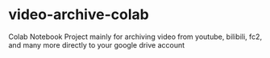 # video-archive-colab
Colab Notebook Project mainly for archiving video from youtube, bilibili, fc2, and many more directly to your google drive account
